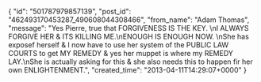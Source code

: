  {
   "id": "501787979857139",
   "post_id": "462493170453287_490608044308466",
   "from_name": "Adam Thomas",
   "message": "Yes Pierre, true that FORGIVENESS IS THE KEY. \nI ALWAYS FORGIVE HER & ITS KILLING ME.\nENOUGH IS ENOUGH NOW. \nShe has exposef herself & I now have to use her system of the PUBLIC LAW COURTS to get MY REMEDY & yes her muppet is where my REMEDY LAY.\nShe is actually asking for this & she also needs this to happen fir her own ENLIGHTENMENT.",
   "created_time": "2013-04-11T14:29:07+0000"
 }
